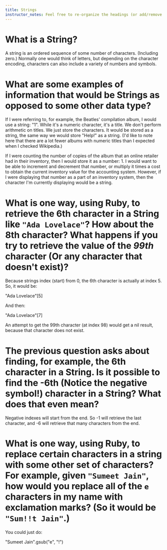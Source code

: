 ```yaml
---
title: Strings
instructor_notes: Feel free to re-organize the headings (or add/remove headings) below. We included the headings for your benefit, but it's 100% fine if you want to write your responses in some different structure.
---
```


# What is a String?

A string is an ordered sequence of some number of characters.  (Including zero.)  Normally one would think of letters, but depending on the character encoding, characters can also include a variety of numbers and symbols.

# What are some examples of information that would be Strings as opposed to some other data type?

If I were referring to, for example, the Beatles' compilation album, I would use a string:  "1".  While it's a numeric character, it's a title.  We don't perform arithmetic on titles.  We just store the characters.  It would be stored as a string, the same way we would store "Help!" as a string.  (I'd like to note here that there are a lot fewer albums with numeric titles than I expected when I checked Wikipedia.)

If I were counting the number of copies of the album that an online retailer had in their inventory, then I would store it as a number:  1.  I would want to be able to increment and decrement that number, or multiply it times a cost to obtain the current inventory value for the accounting system.  However, if I were displaying that number as a part of an inventory system, then the character I'm currently displaying would be a string.

# What is one way, using Ruby, to retrieve the 6th character in a String like `"Ada Lovelace"`? How about the 8th character? What happens if you try to retrieve the value of the _99th_ character (Or any character that doesn't exist)?

Because strings index (start) from 0, the 6th character is actually at index 5.  So, it would be:

"Ada Lovelace"[5]

And then:

"Ada Lovelace"[7]

An attempt to get the 99th character (at index 98) would get a nil result, because that character does not exist.

# The previous question asks about finding, for example, the 6th character in a String. Is it possible to find the **-6th** (Notice the negative symbol!) character in a String? What does that even mean?

Negative indexes will start from the end.  So -1 will retrieve the last character, and -6 will retrieve that many characters from the end.

# What is one way, using Ruby, to replace certain characters in a string with some other set of characters? For example, given `"Sumeet Jain"`, how would you replace all of the `e` characters in my name with exclamation marks? (So it would be `"Sum!!t Jain"`.)

You could just do:

"Sumeet Jain".gsub("e", "!")
